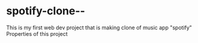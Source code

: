 # spotify-clone--
This is my first web dev project that is making clone of music app "spotify"  Properties of this project
